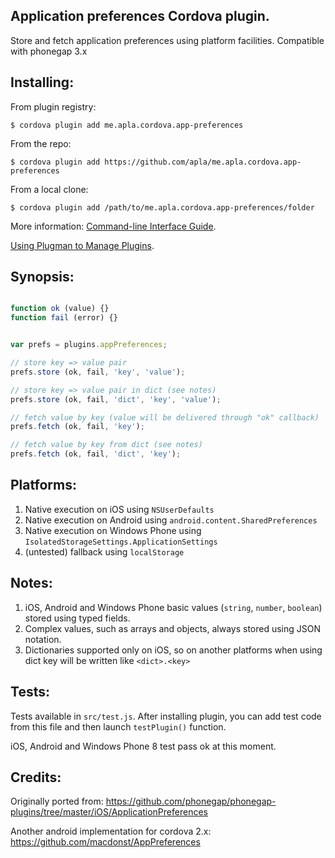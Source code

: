 Application preferences Cordova plugin.
-----------------------

Store and fetch application preferences using platform facilities.
Compatible with phonegap 3.x

Installing:
---

From plugin registry:

    $ cordova plugin add me.apla.cordova.app-preferences

From the repo:

    $ cordova plugin add https://github.com/apla/me.apla.cordova.app-preferences

From a local clone:

    $ cordova plugin add /path/to/me.apla.cordova.app-preferences/folder


More information:
[Command-line Interface Guide](http://cordova.apache.org/docs/en/edge/guide_cli_index.md.html#The%20Command-line%20Interface).

[Using Plugman to Manage Plugins](http://cordova.apache.org/docs/en/edge/guide_plugin_ref_plugman.md.html).


Synopsis:
---

```javascript

function ok (value) {}
function fail (error) {}


var prefs = plugins.appPreferences;

// store key => value pair
prefs.store (ok, fail, 'key', 'value');

// store key => value pair in dict (see notes)
prefs.store (ok, fail, 'dict', 'key', 'value');

// fetch value by key (value will be delivered through "ok" callback)
prefs.fetch (ok, fail, 'key');

// fetch value by key from dict (see notes)
prefs.fetch (ok, fail, 'dict', 'key');
```

Platforms:
---
1. Native execution on iOS using `NSUserDefaults`
1. Native execution on Android using `android.content.SharedPreferences`
1. Native execution on Windows Phone using `IsolatedStorageSettings.ApplicationSettings`
1. (untested) fallback using `localStorage`

Notes:
---
1. iOS, Android and Windows Phone basic values (`string`, `number`, `boolean`) stored using typed fields.
1. Complex values, such as arrays and objects, always stored using JSON notation.
1. Dictionaries supported only on iOS, so on another platforms when using dict key
will be written like `<dict>.<key>`

Tests:
---
Tests available in `src/test.js`. After installing plugin, you can add test code from this file and then launch `testPlugin()` function.

iOS, Android and Windows Phone 8 test pass ok at this moment.

Credits:
---

Originally ported from:
https://github.com/phonegap/phonegap-plugins/tree/master/iOS/ApplicationPreferences

Another android implementation for cordova 2.x:
https://github.com/macdonst/AppPreferences
